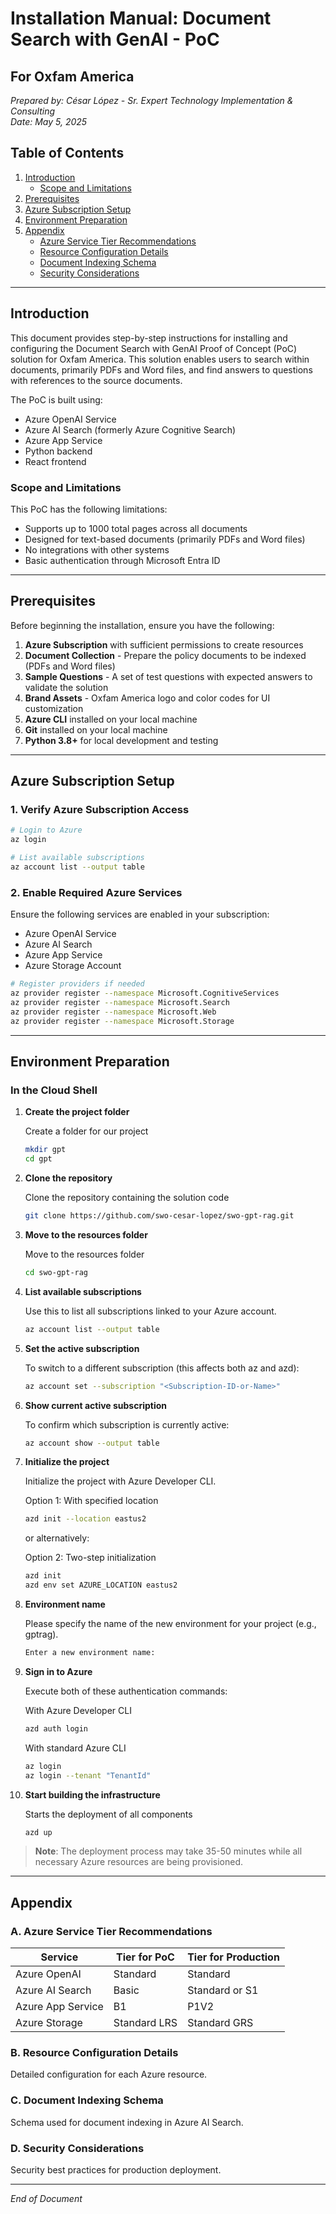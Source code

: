 # Installation Manual: Document Search with GenAI - PoC
## For Oxfam America

*Prepared by: César López - Sr. Expert Technology Implementation & Consulting*  
*Date: May 5, 2025*

## Table of Contents
1. [Introduction](#introduction)
   - [Scope and Limitations](#scope-and-limitations)
2. [Prerequisites](#prerequisites)
3. [Azure Subscription Setup](#azure-subscription-setup)
4. [Environment Preparation](#environment-preparation)
5. [Appendix](#appendix)
   - [Azure Service Tier Recommendations](#a-azure-service-tier-recommendations)
   - [Resource Configuration Details](#b-resource-configuration-details)
   - [Document Indexing Schema](#c-document-indexing-schema)
   - [Security Considerations](#d-security-considerations)

---

## Introduction

This document provides step-by-step instructions for installing and configuring the Document Search with GenAI Proof of Concept (PoC) solution for Oxfam America. This solution enables users to search within documents, primarily PDFs and Word files, and find answers to questions with references to the source documents.

The PoC is built using:
- Azure OpenAI Service
- Azure AI Search (formerly Azure Cognitive Search)
- Azure App Service
- Python backend
- React frontend

### Scope and Limitations

This PoC has the following limitations:
- Supports up to 1000 total pages across all documents
- Designed for text-based documents (primarily PDFs and Word files)
- No integrations with other systems
- Basic authentication through Microsoft Entra ID

---

## Prerequisites

Before beginning the installation, ensure you have the following:

1. **Azure Subscription** with sufficient permissions to create resources
2. **Document Collection** - Prepare the policy documents to be indexed (PDFs and Word files)
3. **Sample Questions** - A set of test questions with expected answers to validate the solution
4. **Brand Assets** - Oxfam America logo and color codes for UI customization
5. **Azure CLI** installed on your local machine
6. **Git** installed on your local machine
7. **Python 3.8+** for local development and testing

---

## Azure Subscription Setup

### 1. Verify Azure Subscription Access
   
```bash
# Login to Azure
az login

# List available subscriptions
az account list --output table 
```

### 2. Enable Required Azure Services

Ensure the following services are enabled in your subscription:

- Azure OpenAI Service
- Azure AI Search
- Azure App Service
- Azure Storage Account
   
```bash
# Register providers if needed
az provider register --namespace Microsoft.CognitiveServices
az provider register --namespace Microsoft.Search
az provider register --namespace Microsoft.Web
az provider register --namespace Microsoft.Storage
```

---

## Environment Preparation

### In the Cloud Shell

1. **Create the project folder**

   Create a folder for our project

   ```sh
   mkdir gpt
   cd gpt
   ```

2. **Clone the repository**
   
   Clone the repository containing the solution code

   ```sh
   git clone https://github.com/swo-cesar-lopez/swo-gpt-rag.git
   ```

3. **Move to the resources folder**

   Move to the resources folder

   ```sh
   cd swo-gpt-rag
   ```

4. **List available subscriptions**

   Use this to list all subscriptions linked to your Azure account.

   ```sh
   az account list --output table 
   ```

5. **Set the active subscription**

   To switch to a different subscription (this affects both az and azd):
   ```sh
   az account set --subscription "<Subscription-ID-or-Name>"
   ```

6. **Show current active subscription**

   To confirm which subscription is currently active:
   ```sh
   az account show --output table
   ```
7. **Initialize the project**
   
   Initialize the project with Azure Developer CLI. 

   Option 1: With specified location

   ```sh
   azd init --location eastus2
   ```
   
   or alternatively:
   
   Option 2: Two-step initialization
   ```sh
   azd init
   azd env set AZURE_LOCATION eastus2
   ```

6. **Environment name**

   Please specify the name of the new environment for your project (e.g., gptrag).

   ```sh
   Enter a new environment name: 
   ```

7. **Sign in to Azure** 

   Execute both of these authentication commands: 

   With Azure Developer CLI

   ```sh
   azd auth login
   ```
   
   With standard Azure CLI
   ```sh
   az login
   az login --tenant "TenantId"
   ```

8. **Start building the infrastructure**

   Starts the deployment of all components
   ```sh
   azd up
   ```

> **Note**: The deployment process may take 35-50 minutes while all necessary Azure resources are being provisioned.
---
## Appendix

### A. Azure Service Tier Recommendations

| Service | Tier for PoC | Tier for Production |
|---------|--------------|---------------------|
| Azure OpenAI | Standard | Standard |
| Azure AI Search | Basic | Standard or S1 |
| Azure App Service | B1 | P1V2 |
| Azure Storage | Standard LRS | Standard GRS |

### B. Resource Configuration Details

Detailed configuration for each Azure resource.

### C. Document Indexing Schema

Schema used for document indexing in Azure AI Search.

### D. Security Considerations

Security best practices for production deployment.

---

*End of Document*